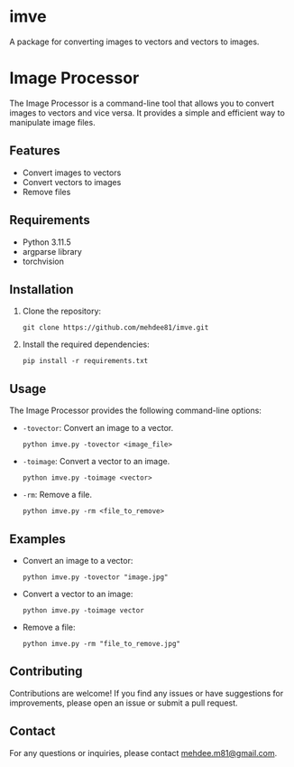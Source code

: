 # imve
A package for converting images to vectors and vectors to images.

# Image Processor

The Image Processor is a command-line tool that allows you to convert images to vectors and vice versa. It provides a simple and efficient way to manipulate image files.

## Features

- Convert images to vectors
- Convert vectors to images
- Remove files

## Requirements

- Python 3.11.5
- argparse library
- torchvision

## Installation

1. Clone the repository:
   ```
   git clone https://github.com/mehdee81/imve.git
   ```

2. Install the required dependencies:
   ```
   pip install -r requirements.txt
   ```

## Usage

The Image Processor provides the following command-line options:

- `-tovector`: Convert an image to a vector.
   ```
   python imve.py -tovector <image_file>
   ```

- `-toimage`: Convert a vector to an image.
   ```
   python imve.py -toimage <vector>
   ```

- `-rm`: Remove a file.
   ```
   python imve.py -rm <file_to_remove>
   ```

## Examples

- Convert an image to a vector:
   ```
   python imve.py -tovector "image.jpg"
   ```

- Convert a vector to an image:
   ```
   python imve.py -toimage vector
   ```

- Remove a file:
   ```
   python imve.py -rm "file_to_remove.jpg"
   ```

## Contributing

Contributions are welcome! If you find any issues or have suggestions for improvements, please open an issue or submit a pull request.

## Contact

For any questions or inquiries, please contact [mehdee.m81@gmail.com](mailto:mehdee.m81@gmail.com).
